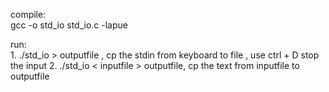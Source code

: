compile:  
	gcc -o std_io std_io.c -lapue

run:  
	1. ./std_io > outputfile , cp the stdin from keyboard to file <outputfile> , use ctrl + D stop the input
	2. ./std_io < inputfile > outputfile, cp the text from inputfile to outputfile

